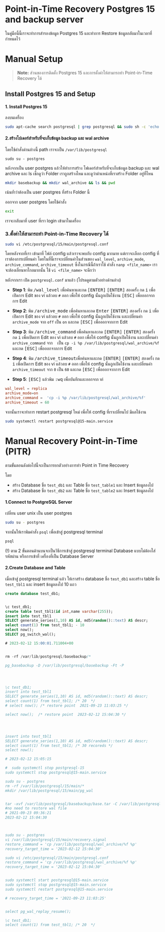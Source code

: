 # Point-in-Time Recovery Postgres 15 and backup server

ในคู่มือนี้นี้เราจะทำการสำรองข้อมูล Postgres 15 และทำการ Restore ข้อมูลกลับมาในเวลาที่กำหนดไว้

# Manual Setup

> **Note:** ส่วนของการติดตั้ง Postgres 15 และการตั้งค่าให้สามารถทำ Point-in-Time Recovery ได้
## Install Postgres 15 and Setup
#### 1. Install Postgres 15
ลงบนเครื่อง
```bash
sudo apt-cache search postgresql | grep postgresql && sudo sh -c 'echo "deb http://apt.postgresql.org/pub/repos/apt $(lsb_release -cs)-pgdg main" > /etc/apt/sources.list.d/pgdg.list' && wget -qO- https://www.postgresql.org/media/keys/ACCC4CF8.asc | sudo tee /etc/apt/trusted.gpg.d/pgdg.asc &>/dev/null && sudo apt update -y && sudo apt install -y postgresql && sudo systemctl enable postgresql && sudo systemctl start postgresql && systemctl status postgresql && psql --version
```

#### 2.สร้างโปเดอร์สำหรับที่จะเก็บข้อมูล backup และ wal archive
โดยใช้คำสั่งด่านล่างนี้ path เราจะเป็น `/var/lib/postgresql`
```
sudo su - postgres
```
หลังจากเป็น user postgres แล้วให้ทำการสร้าง โฟเดอร์สำหรับที่จะเก็บข้อมูล backup และ wal archive และ ls เช็กดูว่า Folder เราถูกสร้างไหม และดูว่าตำแหน่งที่เราสร้าง Folder อยู่ที่ไหน
```bash
mkdir basebackup && mkdir wal_archive && ls && pwd
```
เน้นย้ำว่าต้องเป็น user postgres ที่สร้าง Folder นี้

ออกจาก user postgres โดยใช้คำสั่ง
```bash
exit
```
เราจะกลับมาที่ user ที่เรา login เข้ามาในเครื่อง


### 3.ตั้งค่าให้สามารถทำ Point-in-Time Recovery ได้
```bash
sudo vi /etc/postgresql/15/main/postgresql.conf
```
โดยหลังจากที่เรา เข้ามาที่ ไฟล์ config แล้วเราจะพบกับ config มากมาย แต่เราจะเลือก config ที่เราต้องการเปลี่ยนค่า โดยในที่นี้เราจะเปลี่ยนค่าในส่วนของ `wal_level`, `archive_mode`, `archive_command`, `archive_timeout` ซึ่งในกรณีนี้ถ้าเราใช้ คำสั่ง `nanp <file_name>` เราจะต้องเลี่ยนหาไกลมากนั้น ใช้  `vi <file_name>` จะดีกว่า

หลังจากเรา เปิด `postgresql.conf` มาแล้ว (โปรดดูตามตัวอย่างด้านล่าง)
- **Step 1**: พิม <kbd>/wal_level</kbd> เพื่อค้นหาและกด <kbd>[ENTER]</kbd> <kbd>[ENTER]</kbd> สองครั้ง กด <kbd>i</kbd> เพื่อเปิดการ Edit ของ vi แล้วลบ `#` ออก เพื่อให้ config นั้นถูกเปิดใช้งาน <kbd>[ESC]</kbd> เพื่อออกจากการ Edit

- **Step 2**: พิม <kbd>/archive_mode</kbd> เพื่อค้นหาและกด <kbd>Enter</kbd> <kbd>[ENTER]</kbd> สองครั้ง กด <kbd>i</kbd> เพื่อเปิดการ Edit ของ vi แล้วลบ `#` ออก เพื่อให้ config นั้นถูกเปิดใช้งาน และเปลี่ยนค่า `archive_mode` จาก `off` เป็น `on` และกด <kbd>[ESC]</kbd> เพื่อออกจากการ Edit

- **Step 3**: พิม <kbd>/archive_command</kbd> เพื่อค้นหาและกด <kbd>[ENTER]</kbd> <kbd>[ENTER]</kbd> สองครั้ง กด <kbd>i</kbd> เพื่อเปิดการ Edit ของ vi แล้วลบ `#` ออก เพื่อให้ config นั้นถูกเปิดใช้งาน และเปลี่ยนค่า `archive_command` จาก ` ` เป็น `cp -i %p /var/lib/postgresql/wal_archive/%f` และกด <kbd>[ESC]</kbd> เพื่อออกจากการ Edit

- **Step 4**: พิม <kbd>/archive_timeout</kbd>เพื่อค้นหาและกด <kbd>[ENTER]</kbd> <kbd>[ENTER]</kbd> สองครั้ง กด <kbd>i</kbd> เพื่อเปิดการ Edit ของ vi แล้วลบ `#` ออก เพื่อให้ config นั้นถูกเปิดใช้งาน และเปลี่ยนค่า `archive_timeout` จาก `0` เป็น `60` และกด <kbd>[ESC]</kbd> เพื่อออกจากการ Edit

- **Step 5**: <kbd>[ESC]</kbd> แล้วพิม <kbd>:wq</kbd> เพื่อบันทึกและออกจาก vi

```postgresql.conf
wal_level = replica
archive_mode=on
archive_command =  'cp -i %p /var/lib/postgresql/wal_archive/%f'
archive_timeout = 60
```

จากนั้นเราจะทำการ restart postgresql ใหม่ เพื่อให้ config ที่เราเปลี่ยนไป มีผลใช้งาน
```bash
sudo systemctl restart postgresql@15-main.service
```


# Manual Recovery Point-in-Time (PITR)

ตามขั้นตอนดังต่อไปนี้จะเป็นการยกตัวอย่างการทำ Point in Time Recovery 

โดย
- สร้าง Database ชื่อ `test_db1` และ Table ชื่อ `test_table1` และ Insert ข้อมูลลงไป
- สร้าง Database ชื่อ `test_db2` และ Table ชื่อ `test_table2` และ Insert ข้อมูลลงไป


#### 1.Connect to PostgreSQL Server
เปลี่ยน user unix เป็น user postgres
```bash
sudo su - postgres
```

จากนั้นให้เราพิมคำสั่ง `psql` เพื่อเข้าสู่ postgresql terminal
```bash
psql
```
(!) ตาม 2 ขั้นตอนด้านบนจะเป็นวิธีการเข้าสู่ postgresql terminal Database แบบไม่ต้องใส่รหัสผ่าน หรือการเข้าที่ เครื่องที่เป็น Database Server

#### 2.Create Database and Table
เมื่อเข้าสู่ postgresql terminal แล้ว ให้เราสร้าง database ชื่อ `test_db1` และสร้าง table ชื่อ `test_tbl1` และ insert ข้อมูลลงไป 10 แถว
```sql
create database test_db1;


\c test_db1;
create table test_tbl1(id int,name varchar(255));
insert into test_tbl1
SELECT generate_series(1,10) AS id, md5(random()::text) AS descr;
select count(1) from test_tbl1; - 10
select now();
SELECT pg_switch_wal();

# 2023-02-12 15:00:01.711004+00


rm -rf /var/lib/postgresql/basebackup/*

pg_basebackup -D /var/lib/postgresql/basebackup -Ft -P




\c test_db1;
insert into test_tbl1
SELECT generate_series(1,10) AS id, md5(random()::text) AS descr;
select count(1) from test_tbl1; /* 20  */
# select now(); /* restore point  2021-09-23 11:03:25 */

select now();  /* restore point  2023-02-12 15:04:30 */




insert into test_tbl1
SELECT generate_series(1,10) AS id, md5(random()::text) AS descr;
select count(1) from test_tbl1; /* 30 recoreds */
select now();  

# 2023-02-12 15:05:15

#  sudo systemctl stop postgresql-15
sudo systemctl stop postgresql@15-main.service

sudo su - postgres
rm -rf /var/lib/postgresql/15/main/*
mkdir /var/lib/postgresql/15/main/pg_wal


tar -xvf /var/lib/postgresql/basebackup/base.tar -C /var/lib/postgresql/15/main
#no need to restore wal file
# 2021-09-23 09:36:21
2023-02-12 15:04:30



sudo su - postgres 
vi /var/lib/postgresql/15/main/recovery.signal 
restore_command = 'cp /var/lib/postgresql/wal_archive/%f %p' 
recovery_target_time = '2023-02-12 15:04:30' 

sudo vi /etc/postgresql/15/main/postgresql.conf
restore_command = 'cp /var/lib/postgresql/wal_archive/%f %p' 
recovery_target_time = '2023-02-12 15:04:30' 


sudo systemctl start postgresql@15-main.service
sudo systemctl stop postgresql@15-main.service
sudo systemctl restart postgresql@15-main.service

# recovery_target_time = '2021-09-23 11:03:25' 


select pg_wal_replay_resume();

\c test_db1;
select count(1) from test_tbl1; /* 20  */
```